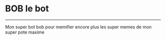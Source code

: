 # BOB le bot
---
Mon super bot bob pour memifier encore plus les super memes de mon super pote maxime
